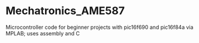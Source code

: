 # Mechatronics_AME587
Microcontroller code for beginner projects with pic16f690 and pic16f84a via MPLAB; uses assembly and C
